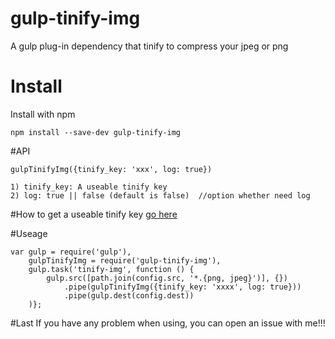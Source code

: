 # gulp-tinify-img
A gulp plug-in dependency that tinify to compress your jpeg or png

# Install
Install with npm
	
	npm install --save-dev gulp-tinify-img

#API

	gulpTinifyImg({tinify_key: 'xxx', log: true})
	
	1) tinify_key: A useable tinify key 
	2) log: true || false (default is false)  //option whether need log

#How to get a useable tinify key
[go here](https://tinypng.com/developers)

#Useage

	var gulp = require('gulp'),
    	gulpTinifyImg = require('gulp-tinify-img'),
    	gulp.task('tinify-img', function () {
    		gulp.src([path.join(config.src, '*.{png, jpeg}')], {})
        		.pipe(gulpTinifyImg({tinify_key: 'xxxx', log: true}))
        		.pipe(gulp.dest(config.dest))
        )};
         
#Last
If you have any problem when using, you can open an issue with me!!!
